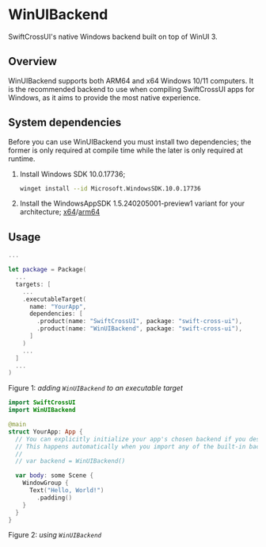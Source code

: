 # WinUIBackend

SwiftCrossUI's native Windows backend built on top of WinUI 3.

## Overview

WinUIBackend supports both ARM64 and x64 Windows 10/11 computers. It is the recommended backend to use when compiling SwiftCrossUI apps for Windows, as it aims to provide the most native experience.

## System dependencies

Before you can use WinUIBackend you must install two dependencies; the former is only required at compile time while the later is only required at runtime.

1. Install Windows SDK 10.0.17736;
   ```sh
   winget install --id Microsoft.WindowsSDK.10.0.17736
   ```
2. Install the WindowsAppSDK 1.5.240205001-preview1 variant for your architecture; [x64](https://aka.ms/windowsappsdk/1.5/1.5.240205001-preview1/windowsappruntimeinstall-x64.exe)/[arm64](https://aka.ms/windowsappsdk/1.5/1.5.240205001-preview1/windowsappruntimeinstall-arm64.exe)

## Usage

```swift
...

let package = Package(
  ...
  targets: [
    ...
    .executableTarget(
      name: "YourApp",
      dependencies: [
        .product(name: "SwiftCrossUI", package: "swift-cross-ui"),
        .product(name: "WinUIBackend", package: "swift-cross-ui"),
      ]
    )
    ...
  ]
  ...
)
```
Figure 1: *adding `WinUIBackend` to an executable target*

```swift
import SwiftCrossUI
import WinUIBackend

@main
struct YourApp: App {
  // You can explicitly initialize your app's chosen backend if you desire.
  // This happens automatically when you import any of the built-in backends.
  //
  // var backend = WinUIBackend()

  var body: some Scene {
    WindowGroup {
      Text("Hello, World!")
        .padding()
    }
  }
}
```
Figure 2: *using `WinUIBackend`*
